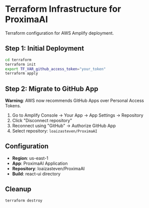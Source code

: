 # Terraform Infrastructure for ProximaAI

Terraform configuration for AWS Amplify deployment.

## Step 1: Initial Deployment

```bash
cd terraform
terraform init
export TF_VAR_github_access_token="your_token"
terraform apply
```

## Step 2: Migrate to GitHub App

**Warning**: AWS now recommends GitHub Apps over Personal Access Tokens.

1. Go to Amplify Console → Your App → App Settings → Repository
2. Click "Disconnect repository"
3. Reconnect using "GitHub" → Authorize GitHub App
4. Select repository: `loaizasteven/ProximaAI`

## Configuration

- **Region**: us-east-1
- **App**: ProximaAI Application
- **Repository**: loaizasteven/ProximaAI
- **Build**: react-ui directory

## Cleanup

```bash
terraform destroy
``` 